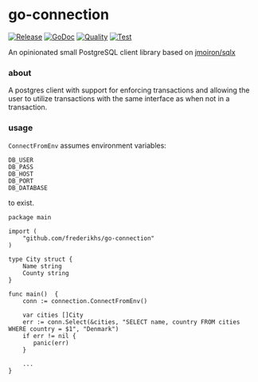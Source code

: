 # go-connection

[![Release](https://img.shields.io/github/v/release/frederikhs/go-connection.svg)](https://godoc.org/github.com/frederikhs/go-connection)
[![GoDoc](https://godoc.org/github.com/frederikhs/go-connection?status.svg)](https://godoc.org/github.com/frederikhs/go-connection)
[![Quality](https://goreportcard.com/badge/github.com/frederikhs/go-connection)](https://goreportcard.com/report/github.com/frederikhs/go-connection)
[![Test](https://github.com/frederikhs/go-connection/actions/workflows/test.yml/badge.svg?branch=main)](https://github.com/frederikhs/go-connection/actions/workflows/test.yml)

An opinionated small PostgreSQL client library based on [jmoiron/sqlx](https://github.com/jmoiron/sqlx)

### about
A postgres client with support for enforcing transactions and allowing the user to utilize transactions with the same interface as when not in a transaction.

### usage

`ConnectFromEnv` assumes environment variables:

```
DB_USER
DB_PASS
DB_HOST
DB_PORT
DB_DATABASE
```

to exist.

```
package main

import (
    "github.com/frederikhs/go-connection"
)

type City struct {
    Name string
    County string
}

func main()  {
    conn := connection.ConnectFromEnv()

    var cities []City
    err := conn.Select(&cities, "SELECT name, country FROM cities WHERE country = $1", "Denmark")
    if err != nil {
       panic(err)
    }
	
    ...
}
```
